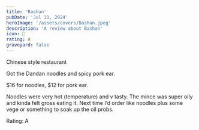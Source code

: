 ```yaml
---
title: 'Bashan'
pubDate: 'Jul 11, 2024'
heroImage: '/assets/covers/Bashan.jpeg'
description: 'A review about Bashan'
icon: 🍜
rating: A
graveyard: false
---
```


Chinese style restaurant

Got the Dandan noodles and spicy pork ear.

$16 for noodles, $12 for pork ear.

Noodles were very hot (temperature) and v tasty. The mince was super oily and kinda felt gross eating it. Next time I’d order like noodles plus some vege or something to soak up the oil probs.

Rating: A
